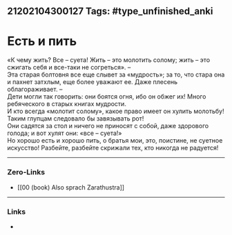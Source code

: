 21202104300127
Tags: #type_unfinished_anki 
---
# Есть и пить

«К чему жить? Все – суета! Жить – это молотить солому; жить – это сжигать себя и все-таки не согреться». – <br>Эта старая болтовня все еще слывет за «мудрость»; за то, что стара она и пахнет затхлым, еще более уважают ее. Даже плесень облагораживает. – <br>Дети могли так говорить: они боятся огня, ибо он обжег их! Много ребяческого в старых книгах мудрости. <br>И кто всегда «молотит солому», какое право имеет он хулить молотьбу! Таким глупцам следовало бы завязывать рот! <br>Они садятся за стол и ничего не приносят с собой, даже здорового голода; и вот хулят они: «все – суета!» <br>Но хорошо есть и хорошо пить, о братья мои, это, поистине, не суетное искусство! Разбейте, разбейте скрижали тех, кто никогда не радуется!

---
### Zero-Links
- [[00 (book) Also sprach Zarathustra]]
---
### Links
-